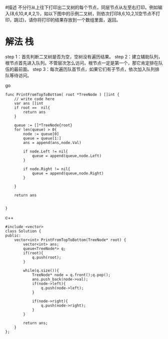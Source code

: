 #描述
不分行从上往下打印出二叉树的每个节点，同层节点从左至右打印。例如输入{8,6,10,#,#,2,1}，如以下图中的示例二叉树，则依次打印8,6,10,2,1(空节点不打印，跳过)，请你将打印的结果存放到一个数组里面，返回。


# 解法 栈

step 1：首先判断二叉树是否为空，空树没有遍历结果。
step 2：建立辅助队列，根节点首先进入队列。不管层次怎么访问，根节点一定是第一个，那它肯定排在队伍的最前面。
step 3：每次遍历队首节点，如果它们有子节点，依次加入队列排队等待访问。


go
```
func PrintFromTopToBottom( root *TreeNode ) []int {
    // write code here
    var ans []int
    if root ==  nil{
        return ans
    }
  
    queue := []*TreeNode{root}
    for len(queue) > 0{
        node := queue[0]
        queue = queue[1:]
        ans = append(ans,node.Val)

        if node.Left != nil{
            queue = append(queue,node.Left)
        }

        if node.Right != nil{
            queue = append(queue,node.Right)
        }

    }

    return ans


}
```


c++
```
#include <vector>
class Solution {
public:
    vector<int> PrintFromTopToBottom(TreeNode* root) {
		vector<int> ans;
		queue<TreeNode*> q;
		if(root){
			q.push(root);
		}

		while(q.size()){
			TreeNode* node = q.front();q.pop();
			ans.push_back(node->val);
			if(node->left){
				q.push(node->left);
			}

			if(node->right){
				q.push(node->right);
			}
		}

		return ans;
    }
};
```